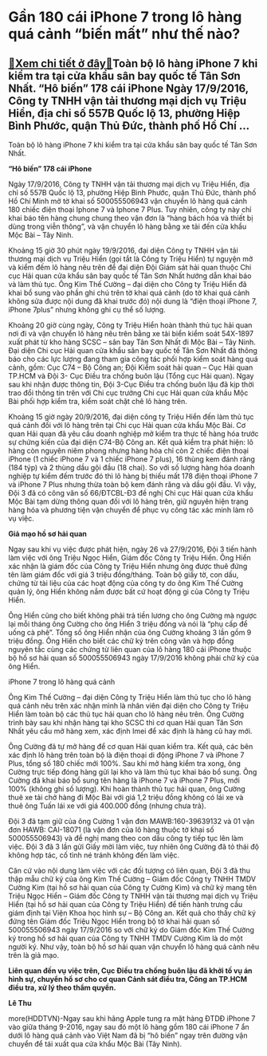Gần 180 cái iPhone 7 trong lô hàng quá cảnh “biến mất” như thế nào?
===================================================================

[:gift:Xem chi tiết ở đây:gift:](https://hddtvn.com/gan-180-cai-iphone-7-trong-lo-hang-qua-canh-bien-mat-nhu-the-nao/)Toàn bộ lô hàng iPhone 7 khi kiểm tra tại cửa khẩu sân bay quốc tế Tân Sơn Nhất. “Hô biến” 178 cái iPhone Ngày 17/9/2016, Công ty TNHH vận tải thương mại dịch vụ Triệu Hiển, địa chỉ số 557B Quốc lộ 13, phường Hiệp Bình Phước, quận Thủ Đức, thành phố Hồ Chí …
------------------------------------------------------------------------------------------------------------------------------------------------------------------------------------------------------------------------------------------------------------------







 






 Toàn bộ lô hàng iPhone 7 khi kiểm tra tại cửa khẩu sân bay quốc tế Tân Sơn Nhất. 


**“Hô biến” 178 cái iPhone**


 Ngày 17/9/2016, Công ty TNHH vận tải thương mại dịch vụ Triệu Hiển, địa chỉ số 557B Quốc lộ 13, phường Hiệp Bình Phước, quận Thủ Đức, thành phố Hồ Chí Minh mở tờ khai số 500055506943 vận chuyển lô hàng quá cảnh 180 chiếc điện thoại Iphone 7 và Iphone 7 Plus. Tuy nhiên, công ty này chỉ khai báo tên hàng chung chung theo vận đơn là “hàng bách hóa và thiết bị dùng trong viễn thông”, và vận chuyển lô hàng bằng xe tải đến cửa khẩu Mộc Bài – Tây Ninh.


 Khoảng 15 giờ 30 phút ngày 19/9/2016, đại diện Công ty TNHH vận tải thương mại dịch vụ Triệu Hiển (gọi tắt là Công ty Triệu Hiển) tự nguyện mở và kiểm đếm lô hàng nêu trên để đại diện Đội Giám sát hải quan thuộc Chi cục Hải quan cửa khẩu sân bay quốc tế Tân Sơn Nhất hướng dẫn khai báo và làm thủ tục. Ông Kim Thế Cường – đại diện cho Công ty Triệu Hiển đã khai bổ sung vào phần ghi chú trên tờ khai quá cảnh (do tờ khai quá cảnh không sửa được nội dung đã khai trước đó) nội dung là “điện thoại iPhone 7, iPhone 7plus” nhưng không ghi cụ thể số lượng.


 Khoảng 20 giờ cùng ngày, Công ty Triệu Hiển hoàn thành thủ tục hải quan nơi đi và vận chuyển lô hàng nêu trên bằng xe tải biển kiểm soát 54X-1897 xuất phát từ kho hàng SCSC – sân bay Tân Sơn Nhất đi Mộc Bài – Tây Ninh. Đại diện Chi cục Hải quan cửa khẩu sân bay quốc tế Tân Sơn Nhất đã thông báo cho các lực lượng đang tham gia công tác phối hợp kiểm soát hàng quá cảnh, gồm: Cục C74 – Bộ Công an; Đội Kiểm soát hải quan – Cục Hải quan TP.HCM và Đội 3- Cục Điều tra chống buôn lậu (Tổng cục Hải quan). Ngay sau khi nhận được thông tin, Đội 3-Cục Điều tra chống buôn lậu đã kịp thời trao đổi thông tin trên với Chi cục trưởng Chi cục Hải quan cửa khẩu Mộc Bài phối hợp kiểm tra, kiểm soát chặt chẽ lô hàng trên. 


 Khoảng 15 giờ ngày 20/9/2016, đại diện công ty Triệu Hiển đến làm thủ tục quá cảnh đối với lô hàng trên tại Chi cục Hải quan cửa khẩu Mộc Bài. Cơ quan Hải quan đã yêu cầu doanh nghiệp mở kiểm tra thực tế hàng hóa trước sự chứng kiến của đại diện C74-Bộ Công an. Kết quả kiểm tra phát hiện: lô hàng còn nguyên niêm phong nhưng hàng hóa chỉ còn 2 chiếc điện thoại iPhone (1 chiếc iPhone 7 và 1 chiếc iPhone 7 plus), 16 thùng kem đánh răng (184 týp) và 2 thùng dầu gội đầu (18 chai). So với số lượng hàng hóa doanh nghiệp tự kiểm đếm trước đó thì lô hàng bị thiếu mất 178 điện thoại iPhone 7 và iPhone 7 Plus nhưng thừa toàn bộ kem đánh răng và dầu gội đầu. Vì vậy, Đội 3 đã có công văn số 66/ĐTCBL-Đ3 đề nghị Chi cục Hải quan cửa khẩu Mộc Bài tạm dừng thông quan đối với lô hàng trên, giữ nguyên hiện trạng hàng hóa và phương tiện vận chuyển để phục vụ công tác xác minh làm rõ vụ việc.


 **Giả mạo hồ sơ hải quan**


 Ngay sau khi vụ việc được phát hiện, ngày 26 và 27/9/2016, Đội 3 tiến hành làm việc với ông Triệu Ngọc Hiển, Giám đốc Công ty Triệu Hiển. Ông Hiển xác nhận là giám đốc của Công ty Triệu Hiển nhưng ông được thuê đứng tên làm giám đốc với giá 3 triệu đồng/tháng. Toàn bộ giấy tờ, con dấu, chứng từ tài liệu của các hoạt động của công ty do ông Kim Thế Cường quản lý, ông Hiển không nắm được bất cứ hoạt động gì của Công ty Triệu Hiển. 


Ông Hiển cũng cho biết không phải trả tiền lương cho ông Cường mà ngược lại mỗi tháng ông Cường cho ông Hiển 3 triệu đồng và nói là “phụ cấp để uống cà phê”. Tổng số ông Hiển nhận của ông Cường khoảng 3 lần gồm 9 triệu đồng. Ông Hiển cho biết các chữ ký trên công văn và hợp đồng nguyên tắc cùng các chứng từ liên quan của lô hàng 180 cái iPhone thuộc bộ hồ sơ hải quan số 500055506943 ngày 17/9/2016 không phải chữ ký của ông Hiển.









 



 




iPhone 7 trong lô hàng quá cảnh 



Ông Kim Thế Cường – đại diện Công ty Triệu Hiển làm thủ tục cho lô hàng quá cảnh nêu trên xác nhận mình là nhân viên đại diện cho Công ty Triệu Hiển làm toàn bộ các thủ tục hải quan cho lô hàng nêu trên. Ông Cường trình bày sau khi nhận hàng tại kho SCSC thì cơ quan Hải quan Tân Sơn Nhất yêu cầu mở hàng xem, xác định Imei để xác định là hàng cũ hay mới. 


 Ông Cường đã tự mở hàng để cơ quan Hải quan kiểm tra. Kết quả, các bên xác định lô hàng trên toàn bộ là điện thoại di động iPhone 7 và iPhone 7 Plus, tổng số 180 chiếc mới 100%. Sau khi mở hàng kiểm tra xong, ông Cường trực tiếp đóng hàng gửi lại kho và làm thủ tục khai báo bổ sung. Ông Cường đã khai báo bổ sung tên hàng là iPhone 7 và iPhone 7 Plus, mới 100% (không ghi số lượng). Khi hoàn thành thủ tục hải quan, ông Cường thuê xe tải chở hàng đi Mộc Bài với giá 1,2 triệu đồng không có lái xe và thuê ông Tuấn lái xe với giá 400.000 đồng (nhưng chưa trả).


 Đội 3 đã tạm giữ của ông Cường 1 vận đơn MAWB:160-39639132 và 01 vận đơn HAWB: CAI-18071 (là vận đơn của lô hàng thuộc tờ khai số 500055506943) và đề nghị mang theo con dấu công ty tiếp tục lên làm việc. Đội 3 đã 3 lần gửi Giấy mời làm việc, tuy nhiên ông Cường đã tỏ thái độ không hợp tác, cố tình né tránh không đến làm việc.


 Căn cứ vào nội dung làm việc với các đối tượng có liên quan, Đội 3 đã thu thập mẫu chữ ký của ông Kim Thế Cường – Giám đốc Công ty TNHH TMDV Cường Kim (tại hồ sơ hải quan của Công ty Cường Kim) và chữ ký mang tên Triệu Ngọc Hiển – Giám đốc Công ty TNHH vận tải thương mại dịch vụ Triệu Hiển (tại hồ sơ hải quan của Công ty Triệu Hiển) để tiến hành trưng cầu giám định tại Viện Khoa học hình sự – Bộ Công an. Kết quả cho thấy chữ ký đứng tên Giám đốc Triệu Ngọc Hiển trong bộ tờ khai hải quan số 500055506943 ngày 17/9/2016 so với chữ ký do Giám đốc Kim Thế Cường ký trong hồ sơ hải quan của Công ty TNHH TMDV Cường Kim là do một người ký. Như vậy, toàn bộ hồ sơ hải quan vận chuyển lô hàng quá cảnh nêu trên là giả mạo. 





**Liên quan đến vụ việc trên, Cục Điều tra chống buôn lậu đã khởi tố vụ án hình sự, chuyển hồ sơ cho cơ quan Cảnh sát điều tra, Công an TP.HCM điều tra, xử lý theo thẩm quyền.**










**Lê Thu**



more(HDDTVN)-Ngay sau khi hãng Apple tung ra mặt hàng ĐTDĐ iPhone 7 vào giữa tháng 9-2016, ngay sau đó một lô hàng gồm 180 cái iPhone 7 ẩn dưới lô hàng quá cảnh vào Việt Nam đã bị “hô biến” ngay trên đường vận chuyển để tái xuất qua cửa khẩu Mộc Bài (Tây Ninh).

